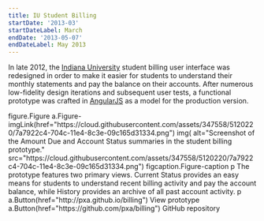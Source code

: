```yaml
---
title: IU Student Billing
startDate: '2013-03'
startDateLabel: March
endDate: '2013-05-07'
endDateLabel: May 2013
---
```


In late 2012, the [Indiana University](http://www.iu.edu/) student billing user interface was redesigned in order to make it easier for students to understand their monthly statements and pay the balance on their accounts. After numerous low-fidelity design iterations and subsequent user tests, a functional prototype was crafted in [AngularJS](https://angularjs.org/) as a model for the production version.

<jade>
figure.Figure
  a.Figure-imgLink(href="https://cloud.githubusercontent.com/assets/347558/5120220/7a7922c4-704c-11e4-8c3e-09c165d31334.png")
    img(
      alt="Screenshot of the Amount Due and Account Status summaries in the student billing prototype."
      src="https://cloud.githubusercontent.com/assets/347558/5120220/7a7922c4-704c-11e4-8c3e-09c165d31334.png")
  figcaption.Figure-caption
    p The prototype features two primary views. Current Status provides an easy means for students to understand recent billing activity and pay the account balance, while History provides an archive of all past account activity.
    p
      a.Button(href="http://pxa.github.io/billing") View prototype
      a.Button(href="https://github.com/pxa/billing") GitHub repository
</jade>
